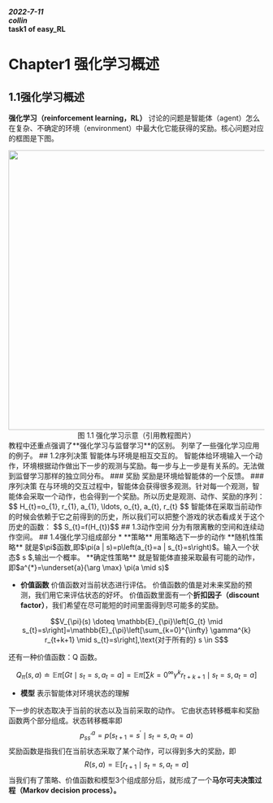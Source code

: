 _**2022-7-11**_    
_**collin**_    
**task1 of easy_RL**    
# Chapter1 强化学习概述    
## 1.1强化学习概述     
**强化学习（reinforcement learning，RL）** 讨论的问题是智能体（agent）怎么在复杂、不确定的环境（environment）中最大化它能获得的奖励。核心问题对应的框图是下图。
<div align=center>
<img width="550" src="https://github.com/Collin-Balanis/easy-rl/blob/master/docs/chapter1/img/1.1.png"/>
</div>
<div align=center>图 1.1 强化学习示意（引用教程图片）</div>
教程中还重点强调了**强化学习与监督学习**的区别。 列举了一些强化学习应用的例子。
## 1.2序列决策            
智能体与环境是相互交互的。 智能体给环境输入一个动作，环境根据动作做出下一步的观测与奖励。每一步与上一步是有关系的。无法做到监督学习那样的独立同分布。
### 奖励     
奖励是环境给智能体的一个反馈。
### 序列决策     
在与环境的交互过程中，智能体会获得很多观测。针对每一个观测，智能体会采取一个动作，也会得到一个奖励。所以历史是观测、动作、奖励的序列：
 $$ H_{t}=o_{1}, r_{1}, a_{1}, \ldots, o_{t}, a_{t}, r_{t} $$
智能体在采取当前动作的时候会依赖于它之前得到的历史，所以我们可以把整个游戏的状态看成关于这个历史的函数：
 $$ S_{t}=f(H_{t})$$
## 1.3动作空间                
分为有限离散的空间和连续动作空间。
## 1.4强化学习组成部分      
* **策略** 用策略选下一步的动作      
**随机性策略** 就是$\pi$函数,即$\pi(a | s)=p\left(a_{t}=a | s_{t}=s\right)$。输入一个状态$ s $,输出一个概率。
**确定性策略** 就是智能体直接采取最有可能的动作，即$a^{*}=\underset{a}{\arg \max} \pi(a \mid s)$

* **价值函数** 价值函数对当前状态进行评估。
价值函数的值是对未来奖励的预测，我们用它来评估状态的好坏。
价值函数里面有一个**折扣因子（discount factor）**，我们希望在尽可能短的时间里面得到尽可能多的奖励。

$$V_{\pi}(s) \doteq \mathbb{E}_{\pi}\left[G_{t} \mid s_{t}=s\right]=\mathbb{E}_{\pi}\left[\sum_{k=0}^{\infty} \gamma^{k} r_{t+k+1} \mid s_{t}=s\right],\text{对于所有的} s \in S$$

还有一种价值函数：Q 函数。

$$Q_{\pi}(s, a) \doteq \mathbb{E}{\pi}\left[G{t} \mid s_{t}=s, a_{t}=a\right]=\mathbb{E}{\pi}\left[\sum{k=0}^{\infty} \gamma^{k} r_{t+k+1} \mid s_{t}=s, a_{t}=a\right]$$

* **模型** 表示智能体对环境状态的理解

下一步的状态取决于当前的状态以及当前采取的动作。
它由状态转移概率和奖励函数两个部分组成。状态转移概率即
$$p_{s s^{\prime}}^{a}=p\left(s_{t+1}=s^{\prime} \mid s_{t}=s, a_{t}=a\right)$$
奖励函数是指我们在当前状态采取了某个动作，可以得到多大的奖励，即 
$$R(s,a)=\mathbb{E}\left[r_{t+1} \mid s_{t}=s, a_{t}=a\right]$$
当我们有了策略、价值函数和模型3个组成部分后，就形成了一个**马尔可夫决策过程（Markov decision process）。**

